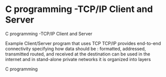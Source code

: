# C programming -TCP/IP Client and Server
C programming -TCP/IP Client and Server 


Example Client/Server program that uses TCP TCP/IP provides end-to-end connectivity specifying how data should be : formatted, addressed, transmitted routed, and received at the destination can be used in the internet and in stand-alone private networks it is organized into layers


C programming
